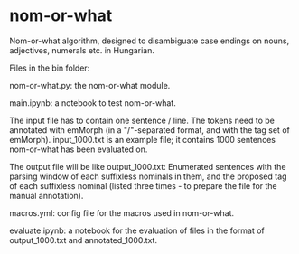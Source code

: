 # nom-or-what
Nom-or-what algorithm, designed to disambiguate case endings on nouns, adjectives, numerals etc. in Hungarian.

Files in the bin folder:

nom-or-what.py: the nom-or-what module. 

main.ipynb: a notebook to test nom-or-what.

The input file has to contain one sentence / line. The tokens need to be annotated with emMorph (in a  "/"-separated format, and with the tag set of emMorph).
input_1000.txt is an example file; it contains 1000 sentences nom-or-what has been evaluated on.

The output file will be like output_1000.txt: Enumerated sentences with the parsing window of each suffixless nominals in them, and the proposed tag of each suffixless nominal (listed three times - to prepare the file for the manual annotation).

macros.yml: config file for the macros used in nom-or-what.

evaluate.ipynb: a notebook for the evaluation of files in the format of output_1000.txt and annotated_1000.txt.

